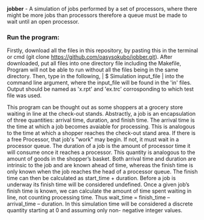 **jobber** - A simulation of jobs performed by a set of processors, where there might be more jobs than processors 
              therefore a queue must be made to wait until an open processor.
              
              
### **Run the program:** ###

Firstly, download all the files in this repository, by pasting this in the terminal or cmd (git clone 
https://github.com/oasysokubo/jobber.git). After downloaded, put all files into one directory file including the Makefile,
Program will not be able to run without all the files being in the same directory. 
Then, type in the following, 
| $ Simulation input_file |
into the command line argument, where the input_file will be found in the 'in' files.
Output should be named as 'x.rpt' and 'ex.trc' corrosponding to which test file was used.


This program can be thought out as some shoppers at a grocery store waiting in line at the check-out stands.
Abstractly, a job is an encapsulation of three quantities: arrival time, duration, and finish time. The arrival time
is the time at which a job becomes avaiable for processing. This is analogous to the time at which a shopper reaches the 
check-out stand area. If there is a free Processor, that job's "work" may begin. If not, it must wait in a processor queue. 
The duration of a job is the amount of processor time it will consume once it reaches a processor. This quantity is analogous 
to the amount of goods in the shopper’s basket. Both arrival time and duration are intrinsic to the job and are known ahead of 
time, whereas the finish time is only known when the job reaches the head of a processor queue. The finish time can then be 
calculated as start_time + duration. Before a job is underway its finish time will be considered undefined. Once a given job’s 
finish time is known, we can calculate the amount of time spent waiting in line, not counting processing time. Thus wait_time 
= finish_time – arrival_time – duration. In this simulation time will be considered a discrete quantity starting at 0 and 
assuming only non- negative integer values.

